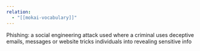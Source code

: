 ```yaml
---
relation:
  - "[[mokai-vocabulary]]"
---
```

Phishing: a social engineering attack used where a criminal uses deceptive emails, messages or website tricks individuals into revealing sensitive info
